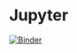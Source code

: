 # Jupyter
[![Binder](https://mybinder.org/badge_logo.svg)](https://mybinder.org/v2/gh/lehelbeni/Jupyter.git/master)
